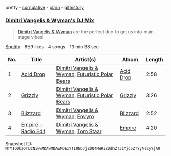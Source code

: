 pretty - [cumulative](/playlists/cumulative/37i9dQZF1DX3JjRskvOCSF.md) - [plain](/playlists/plain/37i9dQZF1DX3JjRskvOCSF) - [githistory](https://github.githistory.xyz/mackorone/spotify-playlist-archive/blob/main/playlists/plain/37i9dQZF1DX3JjRskvOCSF)

### [Dimitri Vangelis & Wyman's DJ Mix](https://open.spotify.com/playlist/37i9dQZF1DX3JjRskvOCSF)

> <a href =“spotify:artist:10hGPIDZi33LRaYRIq3Bh4”>Dimitri Vangelis & Wyman</a> are the perfect duo to get us into main stage vibes!

[Spotify](https://open.spotify.com/user/spotify) - 659 likes - 4 songs - 13 min 38 sec

| No. | Title | Artist(s) | Album | Length |
|---|---|---|---|---|
| 1 | [Acid Drop](https://open.spotify.com/track/736WZdexDNUUhVg5bP3bP1) | [Dimitri Vangelis & Wyman](https://open.spotify.com/artist/10hGPIDZi33LRaYRIq3Bh4), [Futuristic Polar Bears](https://open.spotify.com/artist/47v4vGA1qCl7hyevSkpRM7) | [Acid Drop](https://open.spotify.com/album/27f0q4EiHBT7a9Uv47APZD) | 2:58 |
| 2 | [Grizzly](https://open.spotify.com/track/404GAjZXjNEbHylHJUYzbR) | [Dimitri Vangelis & Wyman](https://open.spotify.com/artist/10hGPIDZi33LRaYRIq3Bh4), [Futuristic Polar Bears](https://open.spotify.com/artist/47v4vGA1qCl7hyevSkpRM7) | [Grizzly](https://open.spotify.com/album/0LasSgCUNVCdpGK8MKxkn2) | 3:26 |
| 3 | [Blizzard](https://open.spotify.com/track/5EKMssWOgGWu7IafhuqNcV) | [Dimitri Vangelis & Wyman](https://open.spotify.com/artist/10hGPIDZi33LRaYRIq3Bh4), [Envyro](https://open.spotify.com/artist/5lxDBvdzaRQ5I3P2fKzxRy) | [Blizzard](https://open.spotify.com/album/4CgiNZuViHby7GJvaP32DD) | 2:52 |
| 4 | [Empire \- Radio Edit](https://open.spotify.com/track/1cP6uZspQSee2Fyll7PvEq) | [Dimitri Vangelis & Wyman](https://open.spotify.com/artist/10hGPIDZi33LRaYRIq3Bh4), [Tom Staar](https://open.spotify.com/artist/0iSYvHKAdhWVdZkS1PYK3u) | [Empire](https://open.spotify.com/album/5JcihSt1ZtAgMKeEnaQWhQ) | 4:20 |

Snapshot ID: `MTY1ODkzOTUzNiwwMDAwMDAwMDExYTI0NDJjZDQ4MWRiZDdhZTJiYjc5ZTYyNzcyYjA0`
